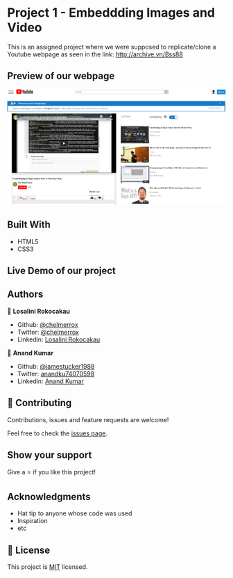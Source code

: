 # Project 1 - Embeddding Images and Video

This is an assigned project where we were supposed to replicate/clone a Youtube webpage as seen in the link: 
http://archive.vn/Bss88


## Preview of our webpage

![Preview-1](images/webpage_preview_1.PNG)

## Built With

- HTML5
- CSS3

## Live Demo of our project


## Authors

👤 **Losalini Rokocakau**

- Github: [@chelmerrox](https://github.com/chelmerrox)
- Twitter: [@chelmerrox](https://twitter.com/chelmerrox)
- Linkedin: [Losalini Rokocakau](https://www.linkedin.com/in/losalini-rokocakau)

👤 **Anand Kumar**

- Github: [@jamestucker1988](https://github.com/jamestucker1988)
- Twitter: [anandku74070598](https://twitter.com/anandku74070598)
- Linkedin: [Anand Kumar](https://linkedin.com/in/anand-kumar-9128)

## 🤝 Contributing

Contributions, issues and feature requests are welcome!

Feel free to check the [issues page](https://github.com/jamestucker1988/Embedding-images-in-video/issues).

## Show your support

Give a ⭐️ if you like this project!

## Acknowledgments

- Hat tip to anyone whose code was used
- Inspiration
- etc

## 📝 License

This project is [MIT](lic.url) licensed.
